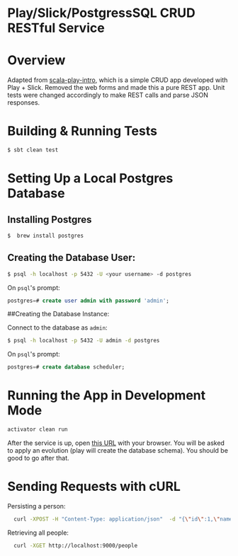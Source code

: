 # Play/Slick/PostgressSQL CRUD RESTful Service

# Overview
Adapted from [scala-play-intro](https://github.com/playframework/playframework/tree/master/templates/play-scala-intro), which is a simple CRUD app developed with Play + Slick. Removed the web forms and made this a pure REST app. Unit tests were changed accordingly to make REST calls and parse JSON responses.

# Building & Running Tests

```Bash
$ sbt clean test
```

# Setting Up a Local Postgres Database

## Installing Postgres

```Bash
$  brew install postgres
```

## Creating the Database User:

```Bash
$ psql -h localhost -p 5432 -U <your username> -d postgres
```

On `psql`'s prompt:

```SQL
postgres=# create user admin with password 'admin';
```

##Creating the Database Instance:

Connect to the database as `admin`:

```Bash
$ psql -h localhost -p 5432 -U admin -d postgres
```

On `psql`'s prompt:

```SQL
postgres=# create database scheduler;
```

# Running the App in Development Mode

```Bash
activator clean run
```

After the service is up, open [this URL](http://localhost:9000/people) with your browser.
You will be asked to apply an evolution (play will create the database schema).
You should be good to go after that.

# Sending Requests with cURL

Persisting a person:

```Bash
  curl -XPOST -H "Content-Type: application/json"  -d "{\"id\":1,\"name\":\"BoJack Horseman\",\"age\":52,\"lastUpdate\":1469465190275}"  http://localhost:9000/person
```

Retrieving all people:

```Bash
  curl -XGET http://localhost:9000/people
```
